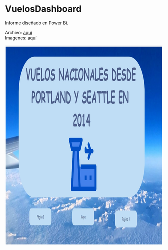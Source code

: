 # VuelosDashboard

Informe diseñado en Power Bi.

Archivo: [aquí](https://github.com/Cuadernin/VuelosDashboard/blob/main/PROYECTO.pbix) \
Imagenes: [aquí](https://github.com/Cuadernin/VuelosDashboard/tree/main/Proyecto_R)


<img align="center" src=https://github.com/Cuadernin/VuelosDashboard/blob/main/Proyecto_R/proyecto_r.jpg height="640" width="960"> 
<br/>
